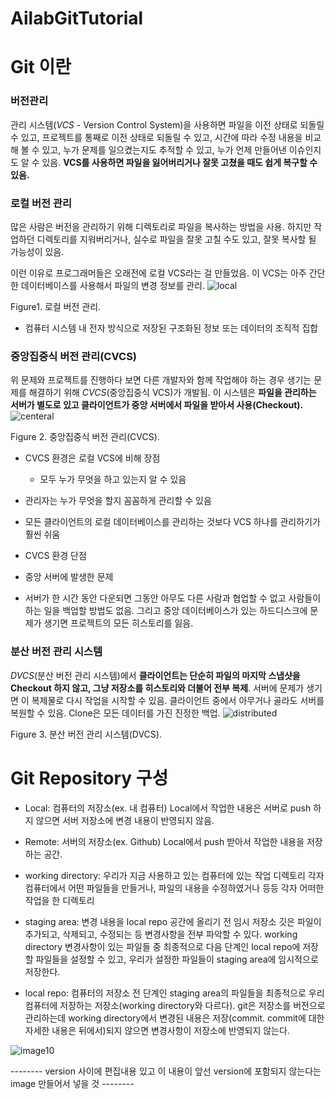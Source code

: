 # AilabGitTutorial

# Git 이란

### 버전관리

관리 시스템(*VCS* - Version Control System)을 사용하면 파일을 이전 상태로 되돌릴 수 있고, 프로젝트를 통째로 이전 상태로 되돌릴 수 있고, 시간에 따라 수정 내용을 비교해 볼 수 있고, 누가 문제를 일으켰는지도 추적할 수 있고, 누가 언제 만들어낸 이슈인지도 알 수 있음. **VCS를 사용하면 파일을 잃어버리거나 잘못 고쳤을 때도 쉽게 복구할 수 있음.**

### 로컬 버전 관리

많은 사람은 버전을 관리하기 위해 디렉토리로 파일을 복사하는 방법을 사용. 하지만 작업하던 디렉토리를 지워버리거나, 실수로 파일을 잘못 고칠 수도 있고, 잘못 복사할 될 가능성이 있음.

이런 이유로 프로그래머들은 오래전에 로컬 VCS라는 걸 만들었음. 이 VCS는 아주 간단한 데이터베이스를 사용해서 파일의 변경 정보를 관리.
![local](https://user-images.githubusercontent.com/51704629/76032702-ce9a7080-5f7d-11ea-93fe-fe8ac4053b7b.png)

Figure1. 로컬 버전 관리.
- 컴퓨터 시스템 내 전자 방식으로 저장된 구조화된 정보 또는 데이터의 조직적 집합

### 중앙집중식 버전 관리(CVCS)

 위 문제와 프로젝트를 진행하다 보면 다른 개발자와 함께 작업해야 하는 경우 생기는 문제를 해결하기 위해 *CVCS*(중앙집중식 VCS)가 개발됨. 이 시스템은 **파일을 관리하는 서버가 별도로 있고 클라이언트가 중앙 서버에서 파일을 받아서 사용(Checkout).**
![centeral](https://user-images.githubusercontent.com/51704629/76033107-c68f0080-5f7e-11ea-87b0-050567ba89d9.png)

Figure 2. 중앙집중식 버전 관리(CVCS).

* CVCS 환경은 로컬 VCS에 비해 장점
  * 모두 누가 무엇을 하고 있는지 알 수 있음
 * 관리자는 누가 무엇을 할지 꼼꼼하게 관리할 수 있음
 * 모든 클라이언트의 로컬 데이터베이스를 관리하는 것보다 VCS 하나를 관리하기가 훨씬 쉬움

* CVCS 환경 단점
 * 중앙 서버에 발생한 문제
  * 서버가 한 시간 동안 다운되면 그동안 아무도 다른 사람과 협업할 수 없고 사람들이 하는 일을 백업할 방법도 없음. 그리고 중앙 데이터베이스가 있는 하드디스크에 문제가 생기면 프로젝트의 모든 히스토리를 잃음.

### 분산 버전 관리 시스템
*DVCS*(분산 버전 관리 시스템)에서 **클라이언트는 단순히 파일의 마지막 스냅샷을 Checkout 하지 않고, 그냥 저장소를 히스토리와 더불어 전부 복제**. 서버에 문제가 생기면 이 복제물로 다시 작업을 시작할 수 있음. 클라이언트 중에서 아무거나 골라도 서버를 복원할 수 있음. Clone은 모든 데이터를 가진 진정한 백업.
![distributed](https://user-images.githubusercontent.com/51704629/76033716-3baf0580-5f80-11ea-9d9d-8329a9207051.png)

Figure 3. 분산 버전 관리 시스템(DVCS).

# Git Repository 구성

* Local: 컴퓨터의 저장소(ex. 내 컴퓨터)
 Local에서 작업한 내용은 서버로 push 하지 않으면 서버 저장소에 변경 내용이 반영되지 않음.

* Remote: 서버의 저장소(ex. Github)
 Local에서 push 받아서 작업한 내용을 저장하는 공간.


* working directory: 우리가 지금 사용하고 있는 컴퓨터에 있는 작업 디렉토리
 각자 컴퓨터에서 어떤 파일들을 만들거나, 파일의 내용을 수정하였거나 등등 각자 어떠한 작업을 한 디렉토리

* staging area: 변경 내용을 local repo 공간에 올리기 전 임시 저장소
 깃은 파일이 추가되고, 삭제되고, 수정되는 등 변경사항을 전부 파악할 수 있다. working directory 변경사항이 있는 파일들 중 최종적으로 다음 단계인 local repo에 저장할 파일들을 설정할 수 있고, 우리가 설정한 파일들이 staging area에 임시적으로 저장한다.

* local repo: 컴퓨터의 저장소
 전 단계인 staging area의 파일들을 최종적으로 우리 컴퓨터에 저장하는 저장소(working directory와 다르다). git은 저장소를 버전으로 관리하는데 working directory에서 변경된 내용은 저장(commit. commit에 대한 자세한 내용은 뒤에서)되지 않으면 변경사항이 저장소에 반영되지 않는다.
 
![image10](https://user-images.githubusercontent.com/51704629/76034501-73b74800-5f82-11ea-902c-3a25491be604.png)

-------- version 사이에 편집내용 있고 이 내용이 앞선 version에 포함되지 않는다는 image 만들어서 넣을 것 --------
